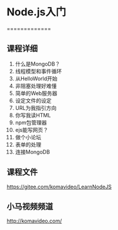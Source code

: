 # Node.js入门
=============

## 课程详细

1. 什么是MongoDB？
2. 线程模型和事件循环
3. 从HelloWorld开始
4. 非阻塞处理好难懂
5. 简单的Web服务器
6. 设定文件的设定
7. URL为我指引方向
8. 你写我读HTML
9. npm包管理器
10. ejs能写网页？
11. 做个小论坛
12. 表单的处理
13. 连接MongoDB

## 课程文件

https://gitee.com/komavideo/LearnNodeJS

## 小马视频频道

http://komavideo.com/
